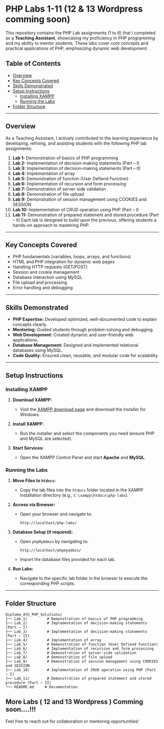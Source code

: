# PHP Labs 1-11 (12 & 13 Wordpress comming soon)

This repository contains the PHP Lab assignments (1 to 6) that I completed as a **Teaching Assistant**, showcasing my proficiency in PHP programming and my ability to mentor students. These labs cover core concepts and practical applications of PHP, emphasizing dynamic web development.

## Table of Contents
- [Overview](#overview)
- [Key Concepts Covered](#key-concepts-covered)
- [Skills Demonstrated](#skills-demonstrated)
- [Setup Instructions](#setup-instructions)
  - [Installing XAMPP](#installing-xampp)
  - [Running the Labs](#running-the-labs)
- [Folder Structure](#folder-structure)

---

## Overview
As a Teaching Assistant, I actively contributed to the learning experience by developing, refining, and assisting students with the following PHP lab assignments:

1. **Lab 1:** Demonstration of basics of PHP programming
2. **Lab 2:** Implementation of decision-making statements (Part – I)
3. **Lab 3:** Implementation of decision-making statements (Part – II)
4. **Lab 4:** Implementation of array
5. **Lab 5:** Demonstration of function (User Defiend Function)
6. **Lab 6:** Implementation of recursion and form processing
7. **Lab 7:** Demonstration of server-side validation
8. **Lab 8:** Demonstration of file upload
9. **Lab 9:** Demonstration of session management using COOKIES and SESSION
10. **Lab 10:** Implementation of CRUD operation using PHP (Part – I)
11. **Lab 11:** Demonstration of prepared statement and stored procedure (Part – II)
Each lab is designed to build upon the previous, offering students a hands-on approach to mastering PHP.

---

## Key Concepts Covered
- PHP fundamentals (variables, loops, arrays, and functions)
- HTML and PHP integration for dynamic web pages
- Handling HTTP requests (GET/POST)
- Session and cookie management
- Database interaction using MySQL
- File upload and processing
- Error handling and debugging

---

## Skills Demonstrated
- **PHP Expertise:** Developed optimized, well-documented code to explain concepts clearly.
- **Mentoring:** Guided students through problem-solving and debugging.
- **Web Development:** Created dynamic and user-friendly web applications.
- **Database Management:** Designed and implemented relational databases using MySQL.
- **Code Quality:** Ensured clean, reusable, and modular code for scalability.

---

## Setup Instructions

### Installing XAMPP
1. **Download XAMPP:**
   - Visit the [XAMPP download page](https://www.apachefriends.org/index.html) and download the installer for Windows.

2. **Install XAMPP:**
   - Run the installer and select the components you need (ensure PHP and MySQL are selected).

3. **Start Services:**
   - Open the XAMPP Control Panel and start **Apache** and **MySQL**.

### Running the Labs
1. **Move Files to `htdocs`:**
   - Copy the lab files into the `htdocs` folder located in the XAMPP installation directory (e.g., `C:\xampp\htdocs\php-labs`).

2. **Access via Browser:**
   - Open your browser and navigate to:
     ```
     http://localhost/php-labs/
     ```

3. **Database Setup (if required):**
   - Open `phpMyAdmin` by navigating to:
     ```
     http://localhost/phpmyadmin/
     ```
   - Import the database files provided for each lab.

4. **Run Labs:**
   - Navigate to the specific lab folder in the browser to execute the corresponding PHP scripts.

---

## Folder Structure
```
Diploma_4th_PHP_Solutions/
├── Lab_1/         # Demonstration of basics of PHP programming
├── Lab_2/         # Implementation of decision-making statements (Part – I)
├── Lab_3/         # Implementation of decision-making statements (Part – II)
├── Lab_4/         # Implementation of array
├── Lab_5/         # Demonstration of function (User Defiend Function)
├── Lab_6/         # Implementation of recursion and form processing
├── Lab_7/         # Demonstration of server-side validation
├── Lab_8/         # Demonstration of file upload
├── Lab_9/         # Demonstration of session management using COOKIES and SESSION
├── Lab_10/        # Implementation of CRUD operation using PHP (Part – I)
├── Lab_11/        # Demonstration of prepared statement and stored procedure (Part – II)
└── README.md     # Documentation
```
More Labs ( 12 and 13 Wordpress ) Comming soon....!!!
---

Feel free to reach out for collaboration or mentoring opportunities!
